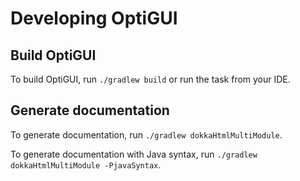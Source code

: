 # Developing OptiGUI

## Build OptiGUI

To build OptiGUI, run `./gradlew build` or run the task from your IDE.

## Generate documentation

To generate documentation, run `./gradlew dokkaHtmlMultiModule`.

To generate documentation with Java syntax, run `./gradlew dokkaHtmlMultiModule -PjavaSyntax`.
